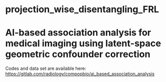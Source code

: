 # projection_wise_disentangling_FRL
# AI-based association analysis for medical imaging using latent-space geometric confounder correction
Codes and data set are available here:<br/>
https://gitlab.com/radiology/compopbio/ai_based_association_analysis

